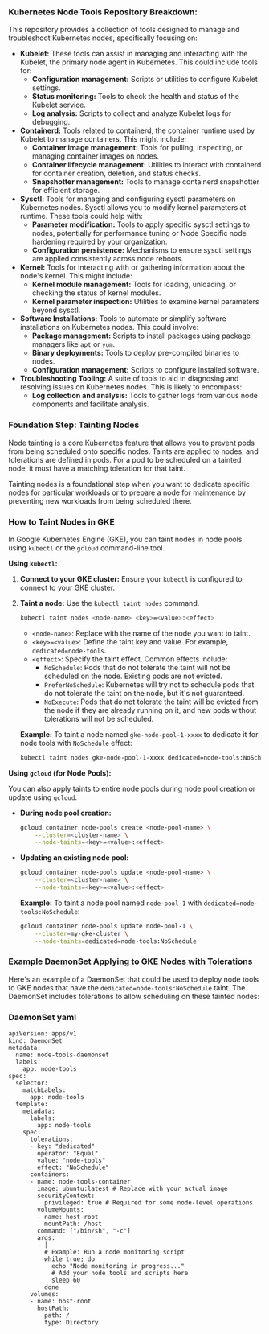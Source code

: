 ### Kubernetes Node Tools Repository Breakdown:

This repository provides a collection of tools designed to manage and troubleshoot Kubernetes nodes, specifically focusing on:

*   **Kubelet:** These tools can assist in managing and interacting with the Kubelet, the primary node agent in Kubernetes. This could include tools for:
    *   **Configuration management:**  Scripts or utilities to configure Kubelet settings.
    *   **Status monitoring:** Tools to check the health and status of the Kubelet service.
    *   **Log analysis:**  Scripts to collect and analyze Kubelet logs for debugging.
*   **Containerd:**  Tools related to containerd, the container runtime used by Kubelet to manage containers. This might include:
    *   **Container image management:** Tools for pulling, inspecting, or managing container images on nodes.
    *   **Container lifecycle management:** Utilities to interact with containerd for container creation, deletion, and status checks.
    *   **Snapshotter management:** Tools to manage containerd snapshotter for efficient storage.
*   **Sysctl:** Tools for managing and configuring sysctl parameters on Kubernetes nodes. Sysctl allows you to modify kernel parameters at runtime. These tools could help with:
    *   **Parameter modification:** Tools to apply specific sysctl settings to nodes, potentially for performance tuning or Node Specific node hardening required by your organization.
    *   **Configuration persistence:** Mechanisms to ensure sysctl settings are applied consistently across node reboots.
*   **Kernel:** Tools for interacting with or gathering information about the node's kernel. This might include:
    *   **Kernel module management:** Tools for loading, unloading, or checking the status of kernel modules.
    *   **Kernel parameter inspection:**  Utilities to examine kernel parameters beyond sysctl.
*   **Software Installations:** Tools to automate or simplify software installations on Kubernetes nodes. This could involve:
    *   **Package management:** Scripts to install packages using package managers like `apt` or `yum`.
    *   **Binary deployments:** Tools to deploy pre-compiled binaries to nodes.
    *   **Configuration management:**  Scripts to configure installed software.
*   **Troubleshooting Tooling:** A suite of tools to aid in diagnosing and resolving issues on Kubernetes nodes. This is likely to encompass:
    *   **Log collection and analysis:**  Tools to gather logs from various node components and facilitate analysis.

### Foundation Step: Tainting Nodes

Node tainting is a core Kubernetes feature that allows you to prevent pods from being scheduled onto specific nodes. Taints are applied to nodes, and tolerations are defined in pods. For a pod to be scheduled on a tainted node, it must have a matching toleration for that taint.

Tainting nodes is a foundational step when you want to dedicate specific nodes for particular workloads or to prepare a node for maintenance by preventing new workloads from being scheduled there.

### How to Taint Nodes in GKE

In Google Kubernetes Engine (GKE), you can taint nodes in node pools using `kubectl` or the `gcloud` command-line tool.

**Using `kubectl`:**

1.  **Connect to your GKE cluster:** Ensure your `kubectl` is configured to connect to your GKE cluster.
2.  **Taint a node:** Use the `kubectl taint nodes` command.

    ```bash
    kubectl taint nodes <node-name> <key>=<value>:<effect>
    ```

    *   `<node-name>`:  Replace with the name of the node you want to taint.
    *   `<key>=<value>`:  Define the taint key and value. For example, `dedicated=node-tools`.
    *   `<effect>`:  Specify the taint effect. Common effects include:
        *   `NoSchedule`:  Pods that do not tolerate the taint will not be scheduled on the node. Existing pods are not evicted.
        *   `PreferNoSchedule`:  Kubernetes will try not to schedule pods that do not tolerate the taint on the node, but it's not guaranteed.
        *   `NoExecute`: Pods that do not tolerate the taint will be evicted from the node if they are already running on it, and new pods without tolerations will not be scheduled.

    **Example:** To taint a node named `gke-node-pool-1-xxxx` to dedicate it for node tools with `NoSchedule` effect:

    ```bash
    kubectl taint nodes gke-node-pool-1-xxxx dedicated=node-tools:NoSchedule
    ```

**Using `gcloud` (for Node Pools):**

You can also apply taints to entire node pools during node pool creation or update using `gcloud`.

*   **During node pool creation:**

    ```bash
    gcloud container node-pools create <node-pool-name> \
        --cluster=<cluster-name> \
        --node-taints=<key>=<value>:<effect>
    ```

*   **Updating an existing node pool:**

    ```bash
    gcloud container node-pools update <node-pool-name> \
        --cluster=<cluster-name> \
        --node-taints=<key>=<value>:<effect>
    ```

    **Example:** To taint a node pool named `node-pool-1` with `dedicated=node-tools:NoSchedule`:

    ```bash
    gcloud container node-pools update node-pool-1 \
        --cluster=my-gke-cluster \
        --node-taints=dedicated=node-tools:NoSchedule
    ```

### Example DaemonSet Applying to GKE Nodes with Tolerations

Here's an example of a DaemonSet that could be used to deploy node tools to GKE nodes that have the `dedicated=node-tools:NoSchedule` taint. The DaemonSet includes tolerations to allow scheduling on these tainted nodes:

### DaemonSet yaml
```
apiVersion: apps/v1
kind: DaemonSet
metadata:
  name: node-tools-daemonset
  labels:
    app: node-tools
spec:
  selector:
    matchLabels:
      app: node-tools
  template:
    metadata:
      labels:
        app: node-tools
    spec:
      tolerations:
      - key: "dedicated"
        operator: "Equal"
        value: "node-tools"
        effect: "NoSchedule"
      containers:
      - name: node-tools-container
        image: ubuntu:latest # Replace with your actual image
        securityContext:
          privileged: true # Required for some node-level operations
        volumeMounts:
        - name: host-root
          mountPath: /host
        command: ["/bin/sh", "-c"]
        args:
        - |
          # Example: Run a node monitoring script
          while true; do
            echo "Node monitoring in progress..."
            # Add your node tools and scripts here
            sleep 60
          done
      volumes:
      - name: host-root
        hostPath:
          path: /
          type: Directory
```
